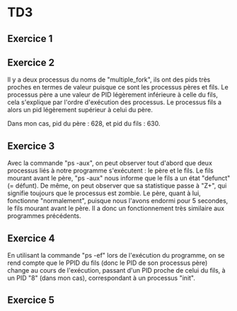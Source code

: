 # TD3

## Exercice 1

## Exercice 2

Il y a deux processus du noms de "multiple_fork", ils ont des pids très proches
en termes de valeur puisque ce sont les processus pères et fils.
Le processus père a une valeur de PID légèrement inférieure à celle du fils,
cela s'explique par l'ordre d'exécution des processus.
Le processus fils a alors un pid légèrement supérieur à celui du père.

Dans mon cas, pid du père : 628, et pid du fils : 630.

## Exercice 3

Avec la commande "ps -aux", on peut observer tout d'abord que deux processus
liés à notre programme s'exécutent : le père et le fils.
Le fils mourant avant le père, "ps -aux" nous informe que le fils
a un état "defunct" (= défunt). De même, on peut observer que sa statistique
passe à "Z+", qui signifie toujours que le processus est zombie.
Le père, quant à lui, fonctionne "normalement", puisque nous l'avons
endormi pour 5 secondes, le fils mourant avant le père. Il a donc un
fonctionnement très similaire aux programmes précédents.

## Exercice 4

En utilisant la commande "ps -ef" lors de l'exécution du programme,
on se rend compte que le PPID du fils (donc le PID de son processus père)
change au cours de l'exécution, passant d'un PID proche de celui du fils, à
un PID "8" (dans mon cas), correspondant à un processus "init".

## Exercice 5

